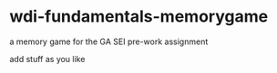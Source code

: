 # wdi-fundamentals-memorygame
a memory game for the GA SEI pre-work assignment

add stuff as you like 

